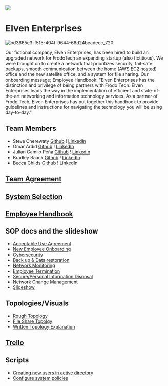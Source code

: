 [![](https://visitcount.itsvg.in/api?id=ElvenEnterprises&label=Profile%20Views&color=9&icon=6&pretty=false)](https://visitcount.itsvg.in)
# Elven Enterprises
![bd3665e3-f515-404f-9644-66d24beadecc_720](https://github.com/oardid/ElvenEnterprises/assets/158124623/2dd16597-e5b8-4c4d-9735-f2aa8da2a229)

Our fictional company, Elven Enterprises, has been hired to build an upgraded network for FrodoTech an expanding startup (also fictitious).  We were brought on to create a network that prioritizes security, fail-safe backups, smooth communication between the home (AWS EC2 hosted) office and the new satellite office, and a system for file sharing. 
Our onboarding message; Employee Handbook:  "Elven Enterprises has the distinction and privilege of being partners with Frodo Tech.  Elven Enterprises leads the way in the implementation of efficient and state-of-the-art networking and information technology services.  As a partner of Frodo Tech, Elven Enterprises has put together this handbook to provide guidelines and instructions for navigating the technology you will be using day-to-day."
## Team Members
* Steve Cherewaty [Github](https://github.com/SCherewaty) ! [LinkedIn](https://www.linkedin.com/in/steve-cherewaty-jr-b8727135/)
* Omar Ardid [Github](https://github.com/oardid) ! [LinkedIn](https://www.linkedin.com/in/ardidomar/)
* Julian Camilo Peña [Github](https://github.com/julianp91) ! [LinkedIn](https://www.linkedin.com/in/julian-pena-bb8643267/)
* Bradley Baack [Github](https://github.com/bjbaack) ! [LinkedIn](https://www.linkedin.com/in/bradleybaack/)
* Becca Childs [Github](https://github.com/Crimson-Raven) ! [LinkedIn](https://www.linkedin.com/in/rebecca-childs-b69b61166/)

## [Team Agreement](https://github.com/ElvenEnterprises/Documents/blob/main/Team%20Agreement%20Ops%20301.pdf)

## [System Selection](https://github.com/ElvenEnterprises/Documents/blob/main/ops-301d12_%20Elven%20Enterprises%20-%20System%20Selection.pdf)

## [Employee Handbook](https://github.com/ElvenEnterprises/Documents/blob/main/Employee%20Termination.pdf)
## SOP docs and the slideshow
* [Acceptable Use Agreement](https://github.com/ElvenEnterprises/Documents/blob/main/Acceptable%20Use%20Agreement.pdf)
* [New Employee Onboarding](https://github.com/ElvenEnterprises/Documents/blob/main/New%20Employee%20Onboarding.pdf)
* [Cybersecurity](https://github.com/ElvenEnterprises/Documents/blob/main/Cybersecurity.pdf)
* [Back up & Data restoration](https://github.com/ElvenEnterprises/Documents/blob/main/Back%20Up%20%26%20Data%20Restoration.pdf)
* [Network Monitoring](https://github.com/ElvenEnterprises/Documents/blob/main/Network%20monitoring.pdf)
* [Employee Termination](https://github.com/ElvenEnterprises/Documents/blob/main/Employee%20Termination.pdf)
* [Secure/Personal Information Disposal](https://github.com/ElvenEnterprises/Documents/blob/main/Secure_Personal%20Information%20Disposal.pdf)
* [Network Change Management](https://github.com/ElvenEnterprises/Documents/blob/main/Network%20Change%20Management.pdf) 
* [Slideshow](https://github.com/ElvenEnterprises/Documents/blob/main/Ops%20301%20Presentation%20.pdf)
  
## Topologies/Visuals
* [Rough Topology](https://github.com/ElvenEnterprises/Documents/blob/main/Updated%20Network%20Topology.pdf)
* [File Share Topolgy](https://github.com/ElvenEnterprises/Documents/blob/main/File%20Share%20Top.drawio.png)
* [Written Topology Explanation](https://github.com/ElvenEnterprises/Documents/blob/main/Written%20Topology%20.pdf)

## [Trello](https://trello.com/invite/b/evm42QDY/ATTI7f423eb5b0523d83af994af4e553670eC0F6374E/ops-301)

## Scripts
* [Creating new users in active directory](https://github.com/ElvenEnterprises/Documents/blob/main/ADUsers.ps1)
* [Configure system policies](https://github.com/ElvenEnterprises/Documents/blob/main/SystemPolicies.ps1)
